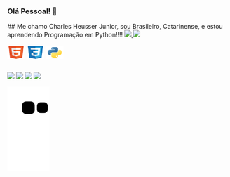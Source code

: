 ### Olá Pessoal! 👋

<!--

-->## Me chamo Charles Heusser Junior, sou Brasileiro, Catarinense, e estou aprendendo Programação em Python!!!!

<div style="display: inline-block" height="30" width="40">
  <a href="https://github.com/charlesheusser">
  <img height="150em" src="https://github-readme-stats.vercel.app/api?username=charlesheusser&show_icons=true&theme=dark&include_all_commits=true&count_private=true"/>
  <img height="150em" src="https://github-readme-stats.vercel.app/api/top-langs/?username=charlesheusser&layout=compact&langs_count=7&theme=dark"/>
  </a>
</div>

<div style="display: inline_block"><br>
  <img align="center" alt="charles-HTML" height="30" width="40" src="https://raw.githubusercontent.com/devicons/devicon/master/icons/html5/html5-original.svg">
  <img align="center" alt="Charles-CSS" height="30" width="40" src="https://raw.githubusercontent.com/devicons/devicon/master/icons/css3/css3-original.svg">
  <img align="center" alt="Charles-Python" height="30" width="40" src="https://raw.githubusercontent.com/devicons/devicon/master/icons/python/python-original.svg">
</div>

##

<div> 
  <a href="https://instagram.com/charles.heusser" target="_blank"><img src="https://img.shields.io/badge/-Instagram-%23E4405F?style=for-the-badge&logo=instagram&logoColor=white" target="_blank"></a>
  <a href="https://discord.gg/7q3xq62V" target="_blank"><img src="https://img.shields.io/badge/Discord-7289DA?style=for-the-badge&logo=discord&logoColor=white" target="_blank"></a> 
  <a href="mailto:juninhocharlesheusser@gmail.com"><img src="https://img.shields.io/badge/-Gmail-%23333?style=for-the-badge&logo=gmail&logoColor=white" target="_blank"></a>
  <a href="https://www.linkedin.com/in/charles-heusser-junior-2a67a8150" target="_blank"><img src="https://img.shields.io/badge/-LinkedIn-%230077B5?style=for-the-badge&logo=linkedin&logoColor=white" target="_blank"></a> 
 
  ![Snake animation](https://github.com/charlesheusser/charlesheusser/blob/output/github-contribution-grid-snake.svg)
</div>


